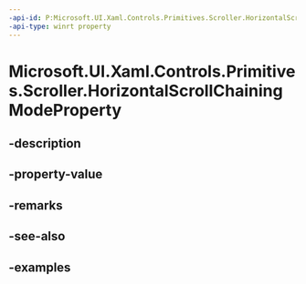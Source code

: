 ```yaml
---
-api-id: P:Microsoft.UI.Xaml.Controls.Primitives.Scroller.HorizontalScrollChainingModeProperty
-api-type: winrt property
---
```


# Microsoft.UI.Xaml.Controls.Primitives.Scroller.HorizontalScrollChainingModeProperty

<!--
public static Microsoft.UI.Xaml.DependencyProperty HorizontalScrollChainingModeProperty { get; }
-->


## -description

## -property-value

## -remarks

## -see-also

## -examples


